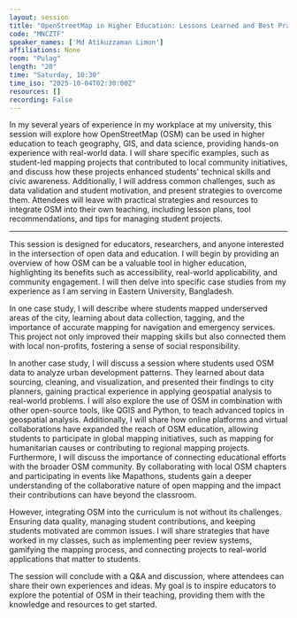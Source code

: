 ```yaml
---
layout: session
title: "OpenStreetMap in Higher Education: Lessons Learned and Best Practices"
code: "MNCZTF"
speaker_names: ['Md Atikuzzaman Limon']
affiliations: None
room: "Pulag"
length: "20"
time: "Saturday, 10:30"
time_iso: "2025-10-04T02:30:00Z"
resources: []
recording: False
---
```


In my several years of experience in my workplace at my university, this session will explore how OpenStreetMap (OSM) can be used in higher education to teach geography, GIS, and data science, providing hands-on experience with real-world data. I will share specific examples, such as student-led mapping projects that contributed to local community initiatives, and discuss how these projects enhanced students' technical skills and civic awareness. Additionally, I will address common challenges, such as data validation and student motivation, and present strategies to overcome them. Attendees will leave with practical strategies and resources to integrate OSM into their own teaching, including lesson plans, tool recommendations, and tips for managing student projects.

<hr>

This session is designed for educators, researchers, and anyone interested in the intersection of open data and education. I will begin by providing an overview of how OSM can be a valuable tool in higher education, highlighting its benefits such as accessibility, real-world applicability, and community engagement. I will then delve into specific case studies from my experience as I am serving in Eastern University, Bangladesh.

In one case study, I will describe where students mapped underserved areas of the city, learning about data collection, tagging, and the importance of accurate mapping for navigation and emergency services. This project not only improved their mapping skills but also connected them with local non-profits, fostering a sense of social responsibility.

In another case study, I will discuss a session where students used OSM data to analyze urban development patterns. They learned about data sourcing, cleaning, and visualization, and presented their findings to city planners, gaining practical experience in applying geospatial analysis to real-world problems.
I will also explore the use of OSM in combination with other open-source tools, like QGIS and Python, to teach advanced topics in geospatial analysis. Additionally, I will share how online platforms and virtual collaborations have expanded the reach of OSM education, allowing students to participate in global mapping initiatives, such as mapping for humanitarian causes or contributing to regional mapping projects.
Furthermore, I will discuss the importance of connecting educational efforts with the broader OSM community. By collaborating with local OSM chapters and participating in events like Mapathons, students gain a deeper understanding of the collaborative nature of open mapping and the impact their contributions can have beyond the classroom.

However, integrating OSM into the curriculum is not without its challenges. Ensuring data quality, managing student contributions, and keeping students motivated are common issues. I will share strategies that have worked in my classes, such as implementing peer review systems, gamifying the mapping process, and connecting projects to real-world applications that matter to students.

The session will conclude with a Q&amp;A and discussion, where attendees can share their own experiences and ideas. My goal is to inspire educators to explore the potential of OSM in their teaching, providing them with the knowledge and resources to get started.

